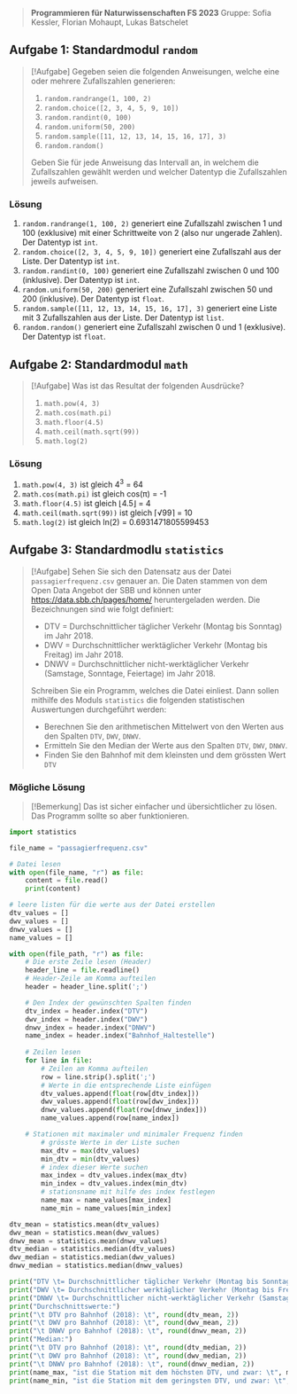 
> **Programmieren für Naturwissenschaften FS 2023**
> Gruppe: Sofia Kessler, Florian Mohaupt, Lukas Batschelet

## Aufgabe 1: Standardmodul `random`

> [!Aufgabe]
> Gegeben seien die folgenden Anweisungen, welche eine oder mehrere Zufallszahlen generieren:
>
> 1. `random.randrange(1, 100, 2)`
> 2. `random.choice([2, 3, 4, 5, 9, 10])`
> 3. `random.randint(0, 100)`
> 4. `random.uniform(50, 200)`
> 5. `random.sample([11, 12, 13, 14, 15, 16, 17], 3)`
> 6. `random.random()`
> 
> Geben Sie für jede Anweisung das Intervall an, in welchem die Zufallszahlen gewählt werden und welcher Datentyp die Zufallszahlen jeweils aufweisen.

### Lösung

1. `random.randrange(1, 100, 2)` generiert eine Zufallszahl zwischen 1 und 100 (exklusive) mit einer Schrittweite von 2 (also nur ungerade Zahlen). Der Datentyp ist `int`.
2. `random.choice([2, 3, 4, 5, 9, 10])` generiert eine Zufallszahl aus der Liste. Der Datentyp ist `int`.
3. `random.randint(0, 100)` generiert eine Zufallszahl zwischen 0 und 100 (inklusive). Der Datentyp ist `int`.
4. `random.uniform(50, 200)` generiert eine Zufallszahl zwischen 50 und 200 (inklusive). Der Datentyp ist `float`.
5. `random.sample([11, 12, 13, 14, 15, 16, 17], 3)` generiert eine Liste mit 3 Zufallszahlen aus der Liste. Der Datentyp ist `list`.
6. `random.random()` generiert eine Zufallszahl zwischen 0 und 1 (exklusive). Der Datentyp ist `float`.

## Aufgabe 2: Standardmodul `math`


> [!Aufgabe]
> Was ist das Resultat der folgenden Ausdrücke?
>
> 1. `math.pow(4, 3)`
> 2. `math.cos(math.pi)`
> 3. `math.floor(4.5)`
> 4. `math.ceil(math.sqrt(99))`
> 5. `math.log(2)`

### Lösung

1. `math.pow(4, 3)` ist gleich 4<sup>3</sup> = 64
2. `math.cos(math.pi)` ist gleich cos(&pi;) = -1
3. `math.floor(4.5)` ist gleich &lfloor;4.5&rfloor; = 4
4. `math.ceil(math.sqrt(99))` ist gleich &lceil;&radic;99&rceil; = 10
5. `math.log(2)` ist gleich ln(2) = 0.6931471805599453

<div style="page-break-after: always;"></div>

## Aufgabe 3: Standardmodlu `statistics`

> [!Aufgabe]
> Sehen Sie sich den Datensatz aus der Datei `passagierfrequenz.csv` genauer an. Die Daten stammen von dem Open Data Angebot der SBB und können unter https://data.sbb.ch/pages/home/ heruntergeladen werden. Die Bezeichnungen sind wie folgt definiert:
>
> - DTV = Durchschnittlicher täglicher Verkehr (Montag bis Sonntag) im Jahr 2018.
> - DWV = Durchschnittlicher werktäglicher Verkehr (Montag bis Freitag) im Jahr 2018.
> - DNWV = Durchschnittlicher nicht-werktäglicher Verkehr (Samstage, Sonntage, Feiertage) im Jahr 2018.
>
> Schreiben Sie ein Programm, welches die Datei einliest. Dann sollen mithilfe des Moduls `statistics` die folgenden statistischen Auswertungen durchgeführt werden:
>
> - Berechnen Sie den arithmetischen Mittelwert von den Werten aus den Spalten `DTV`, `DWV`, `DNWV`.
> - Ermitteln Sie den Median der Werte aus den Spalten `DTV`, `DWV`, `DNWV`.
> - Finden Sie den Bahnhof mit dem kleinsten und dem grössten Wert `DTV`

### Mögliche Lösung

> [!Bemerkung]
> Das ist sicher einfacher und übersichtlicher zu lösen. Das Programm sollte so aber funktionieren.

```python
import statistics

file_name = "passagierfrequenz.csv"

# Datei lesen
with open(file_name, "r") as file:
    content = file.read()
    print(content)

# leere listen für die werte aus der Datei erstellen
dtv_values = []
dwv_values = []
dnwv_values = []
name_values = []

with open(file_path, "r") as file:
    # Die erste Zeile lesen (Header)
    header_line = file.readline()
    # Header-Zeile am Komma aufteilen
    header = header_line.split(';')

    # Den Index der gewünschten Spalten finden
    dtv_index = header.index("DTV")
    dwv_index = header.index("DWV")
    dnwv_index = header.index("DNWV")
    name_index = header.index("Bahnhof_Haltestelle")
    
    # Zeilen lesen
    for line in file:
        # Zeilen am Komma aufteilen
        row = line.strip().split(';')
        # Werte in die entsprechende Liste einfügen
        dtv_values.append(float(row[dtv_index]))
        dwv_values.append(float(row[dwv_index]))
        dnwv_values.append(float(row[dnwv_index]))
        name_values.append(row[name_index])

    # Stationen mit maximaler und minimaler Frequenz finden
        # grösste Werte in der Liste suchen
        max_dtv = max(dtv_values)
        min_dtv = min(dtv_values)
        # index dieser Werte suchen
        max_index = dtv_values.index(max_dtv)
        min_index = dtv_values.index(min_dtv)
        # stationsname mit hilfe des index festlegen
        name_max = name_values[max_index]
        name_min = name_values[min_index]

dtv_mean = statistics.mean(dtv_values)
dwv_mean = statistics.mean(dwv_values)
dnwv_mean = statistics.mean(dnwv_values)
dtv_median = statistics.median(dtv_values)
dwv_median = statistics.median(dwv_values)
dnwv_median = statistics.median(dnwv_values)

print("DTV \t= Durchschnittlicher täglicher Verkehr (Montag bis Sonntag)")
print("DWV \t= Durchschnittlicher werktäglicher Verkehr (Montag bis Freitag)")
print("DNWV \t= Durchschnittlicher nicht-werktäglicher Verkehr (Samstage, Sonntage, Feiertage)")
print("Durchschnittswerte:")
print("\t DTV pro Bahnhof (2018): \t", round(dtv_mean, 2))
print("\t DWV pro Bahnhof (2018): \t", round(dwv_mean, 2))
print("\t DNWV pro Bahnhof (2018): \t", round(dnwv_mean, 2))
print("Median:")
print("\t DTV pro Bahnhof (2018): \t", round(dtv_median, 2))
print("\t DWV pro Bahnhof (2018): \t", round(dwv_median, 2))
print("\t DNWV pro Bahnhof (2018): \t", round(dnwv_median, 2))
print(name_max, "ist die Station mit dem höchsten DTV, und zwar: \t", max_dtv)
print(name_min, "ist die Station mit dem geringsten DTV, und zwar: \t", min_dtv)
```
